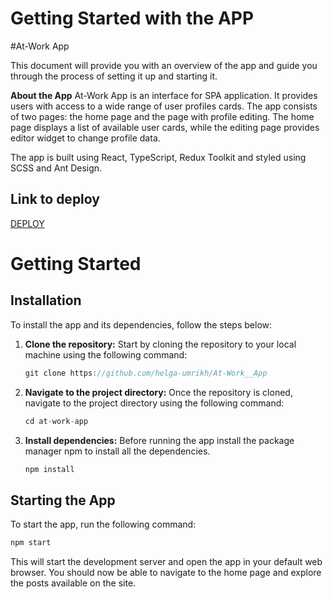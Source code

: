 # Getting Started with the APP

#At-Work App

This document will provide you with an overview of the app and guide you through the process of setting it up and starting it.

**About the App**
At-Work App is an interface for SPA application. It provides users with access to a wide range of user profiles cards. The app consists of two pages: the home page and the page with profile editing. The home page displays a list of available user cards, while the editing page provides editor widget to change profile data.

The app is built using React, TypeScript, Redux Toolkit and styled using SCSS and Ant Design.

## Link to deploy

[DEPLOY](https://at-work-p6c1qn7n3-helga-umrikhs-projects.vercel.app/)

# Getting Started

## Installation

To install the app and its dependencies, follow the steps below:

1.  **Clone the repository:**
    Start by cloning the repository to your local machine using the following command:
    ```cpp
    git clone https://github.com/helga-umrikh/At-Work__App
    ```
2.  **Navigate to the project directory:**
    Once the repository is cloned, navigate to the project directory using the following command:
    ```cpp
    cd at-work-app
    ```
3.  **Install dependencies:**
    Before running the app install the package manager npm to install all the dependencies.
    ```cpp
    npm install
    ```

## Starting the App

To start the app, run the following command:

```cpp
npm start
```

This will start the development server and open the app in your default web browser. You should now be able to navigate to the home page and explore the posts available on the site.
